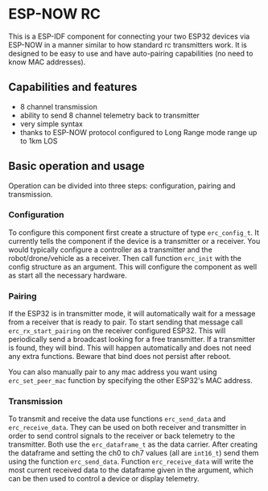 # ESP-NOW RC

This is a ESP-IDF component for connecting your two ESP32 devices via ESP-NOW in a manner similar to how standard rc transmitters work. It is designed to be easy to use and have auto-pairing capabilities (no need to know MAC addresses). 

## Capabilities and features

- 8 channel transmission
- ability to send 8 channel telemetry back to transmitter
- very simple syntax
- thanks to ESP-NOW protocol configured to Long Range mode range up to 1km LOS

## Basic operation and usage

Operation can be divided into three steps: configuration, pairing and transmission.

### Configuration

To configure this component first create a structure of type `erc_config_t`. It currently tells the component if the device is a transmitter or a receiver. You would typically configure a controller as a transmitter and the robot/drone/vehicle as a receiver. Then call function `erc_init` with the config structure as an argument. This will configure the component as well as start all the necessary hardware.

### Pairing

If the ESP32 is in transmitter mode, it will automatically wait for a message from a receiver that is ready to pair. To start sending that message call `erc_rx_start_pairing` on the receiver configured ESP32. This will periodically send a broadcast looking for a free transmitter. If a transmitter is found, they will bind. This will happen automatically and does not need any extra functions. Beware that bind does not persist after reboot.

You can also manually pair to any mac address you want using `erc_set_peer_mac` function by specifying the other ESP32's MAC address.

### Transmission

To transmit and receive the data use functions `erc_send_data` and `erc_receive_data`. They can be used on both receiver and transmitter in order to send control signals to the receiver or back telemetry to the transmitter. Both use the `erc_dataframe_t` as the data carrier. After creating the dataframe and setting the ch0 to ch7 values (all are `int16_t`) send them using the function `erc_send_data`. Function `erc_receive_data` will write the most current received data to the dataframe given in the argument, which can be then used to control a device or display telemetry.